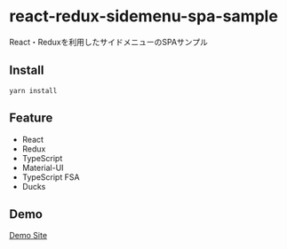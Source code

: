 # react-redux-sidemenu-spa-sample
React・Reduxを利用したサイドメニューのSPAサンプル

## Install

```
yarn install
```

## Feature
- React
- Redux
- TypeScript
- Material-UI
- TypeScript FSA
- Ducks

## Demo
[Demo Site](https://tyoshiyuki.github.io/react-redux-sidemenu-spa-sample/)
